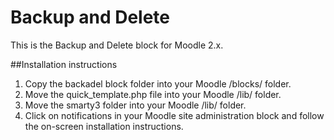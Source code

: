 # Backup and Delete

This is the Backup and Delete block for Moodle 2.x.

##Installation instructions
1. Copy the backadel block folder into your Moodle /blocks/ folder.
2. Move the quick_template.php file into your Moodle /lib/ folder.
3. Move the smarty3 folder into your Moodle /lib/ folder.
4. Click on notifications in your Moodle site administration block and follow the on-screen installation instructions.
